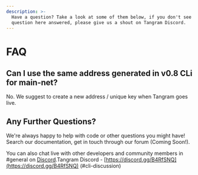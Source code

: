 ```yaml
---
description: >-
  Have a question? Take a look at some of them below, if you don't see a
  question here answered, please give us a shout on Tangram Discord.
---
```


# FAQ

## Can I use the same address generated in v0.8 CLi for main-net? 

No. We suggest to create a new address / unique key when Tangram goes live. 

## Any Further Questions?

We're always happy to help with code or other questions you might have! Search our documentation, get in touch through our forum \(Coming Soon!\). 

You can also chat live with other developers and community members in \#general on [Discord](https://www.discord.tangrams.io).Tangram Discord - [https://discord.gg/B4RfSNQ](https://discord.gg/B4RfSNQ) \(\#cli-discussion\)

